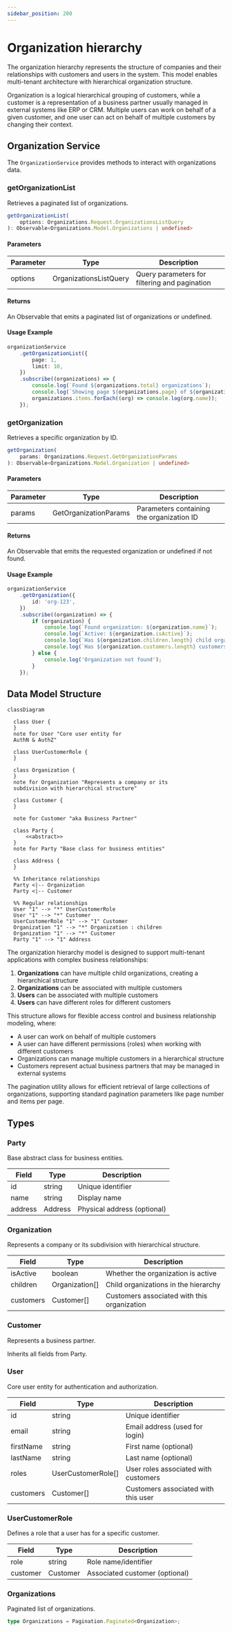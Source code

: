 ```yaml
---
sidebar_position: 200
---
```


# Organization hierarchy

The organization hierarchy represents the structure of companies and their relationships with customers and users in the system. This model enables multi-tenant architecture with hierarchical organization structure.

Organization is a logical hierarchical grouping of customers, while a customer is a representation of a business partner usually managed in external systems like ERP or CRM. Multiple users can work on behalf of a given customer, and one user can act on behalf of multiple customers by changing their context.

## Organization Service

The `OrganizationService` provides methods to interact with organizations data.

### getOrganizationList

Retrieves a paginated list of organizations.

```typescript
getOrganizationList(
    options: Organizations.Request.OrganizationsListQuery
): Observable<Organizations.Model.Organizations | undefined>
```

#### Parameters

| Parameter | Type                   | Description                                   |
| --------- | ---------------------- | --------------------------------------------- |
| options   | OrganizationsListQuery | Query parameters for filtering and pagination |

#### Returns

An Observable that emits a paginated list of organizations or undefined.

#### Usage Example

```typescript
organizationService
    .getOrganizationList({
        page: 1,
        limit: 10,
    })
    .subscribe((organizations) => {
        console.log(`Found ${organizations.total} organizations`);
        console.log(`Showing page ${organizations.page} of ${organizations.pages}`);
        organizations.items.forEach((org) => console.log(org.name));
    });
```

### getOrganization

Retrieves a specific organization by ID.

```typescript
getOrganization(
    params: Organizations.Request.GetOrganizationParams
): Observable<Organizations.Model.Organization | undefined>
```

#### Parameters

| Parameter | Type                  | Description                               |
| --------- | --------------------- | ----------------------------------------- |
| params    | GetOrganizationParams | Parameters containing the organization ID |

#### Returns

An Observable that emits the requested organization or undefined if not found.

#### Usage Example

```typescript
organizationService
    .getOrganization({
        id: 'org-123',
    })
    .subscribe((organization) => {
        if (organization) {
            console.log(`Found organization: ${organization.name}`);
            console.log(`Active: ${organization.isActive}`);
            console.log(`Has ${organization.children.length} child organizations`);
            console.log(`Has ${organization.customers.length} customers`);
        } else {
            console.log('Organization not found');
        }
    });
```

## Data Model Structure

```mermaid
classDiagram

  class User {
  }
  note for User "Core user entity for
  AuthN & AuthZ"

  class UserCustomerRole {
  }

  class Organization {
  }
  note for Organization "Represents a company or its
  subdivision with hierarchical structure"

  class Customer {
  }

  note for Customer "aka Business Partner"

  class Party {
      <<abstract>>
  }
  note for Party "Base class for business entities"

  class Address {
  }

  %% Inheritance relationships
  Party <|-- Organization
  Party <|-- Customer

  %% Regular relationships
  User "1" --> "*" UserCustomerRole
  User "1" --> "*" Customer
  UserCustomerRole "1" --> "1" Customer
  Organization "1" --> "*" Organization : children
  Organization "1" --> "*" Customer
  Party "1" --> "1" Address

```

The organization hierarchy model is designed to support multi-tenant applications with complex business relationships:

1. **Organizations** can have multiple child organizations, creating a hierarchical structure
2. **Organizations** can be associated with multiple customers
3. **Users** can be associated with multiple customers
4. **Users** can have different roles for different customers

This structure allows for flexible access control and business relationship modeling, where:

- A user can work on behalf of multiple customers
- A user can have different permissions (roles) when working with different customers
- Organizations can manage multiple customers in a hierarchical structure
- Customers represent actual business partners that may be managed in external systems

The pagination utility allows for efficient retrieval of large collections of organizations, supporting standard pagination parameters like page number and items per page.

## Types

### Party

Base abstract class for business entities.

| Field   | Type    | Description                 |
| ------- | ------- | --------------------------- |
| id      | string  | Unique identifier           |
| name    | string  | Display name                |
| address | Address | Physical address (optional) |

### Organization

Represents a company or its subdivision with hierarchical structure.

| Field     | Type           | Description                                 |
| --------- | -------------- | ------------------------------------------- |
| isActive  | boolean        | Whether the organization is active          |
| children  | Organization[] | Child organizations in the hierarchy        |
| customers | Customer[]     | Customers associated with this organization |

### Customer

Represents a business partner.

Inherits all fields from Party.

### User

Core user entity for authentication and authorization.

| Field     | Type               | Description                          |
| --------- | ------------------ | ------------------------------------ |
| id        | string             | Unique identifier                    |
| email     | string             | Email address (used for login)       |
| firstName | string             | First name (optional)                |
| lastName  | string             | Last name (optional)                 |
| roles     | UserCustomerRole[] | User roles associated with customers |
| customers | Customer[]         | Customers associated with this user  |

### UserCustomerRole

Defines a role that a user has for a specific customer.

| Field    | Type     | Description                    |
| -------- | -------- | ------------------------------ |
| role     | string   | Role name/identifier           |
| customer | Customer | Associated customer (optional) |

### Organizations

Paginated list of organizations.

```typescript
type Organizations = Pagination.Paginated<Organization>;
```
